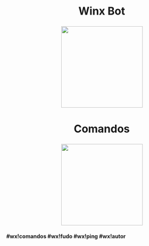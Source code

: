 

<h1 align="center">
  Winx Bot
</h1>

<h3 align="center">
  <img src="https://images-wixmp-ed30a86b8c4ca887773594c2.wixmp.com/intermediary/f/7bdcbaeb-4bb9-47f8-817b-e4bf72a3f07e/dcgbsax-b89108e1-d31a-4791-97bc-c72c50a90edb.png/v1/fill/w_275,h_350,strp/winx_club_bloom_png_by_princessbloom93_dcgbsax-350t.png" width="215"><br>
</h3> 


<h1 align="center">
  Comandos
</h1>

<h3 align="center">
  <img src="https://www.shareicon.net/download/2015/09/15/641268_windows_512x512.png" width="215"><br>
</h3> 

<h4 align="left">
#wx!comandos
#wx!fudo
#wx!ping
#wx!autor
</h4>

